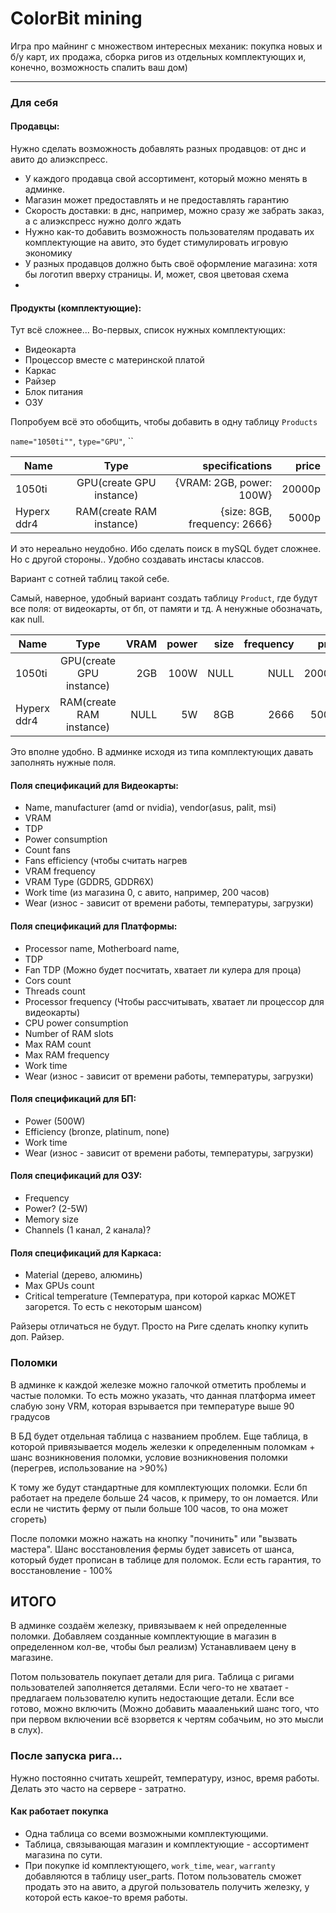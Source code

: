 # ColorBit mining

Игра про майнинг с множеством интересных механик: покупка новых и б/у карт, их продажа, сборка ригов из отдельных комплектующих и, конечно, возможность спалить ваш дом)

----
### Для себя
#### Продавцы:
Нужно сделать возможность добавлять разных продавцов: от днс и авито до алиэкспресс.
- У каждого продавца свой ассортимент, который можно менять в админке.
- Магазин может предоставлять и не предоставлять гарантию
- Скорость доставки: в днс, например, можно сразу же забрать заказ, а с алиэкспресс нужно долго ждать
- Нужно как-то добавить возможность пользователям продавать их комплектующие на авито, это будет стимулировать игровую экономику
- У разных продавцов должно быть своё оформление магазина: хотя бы логотип вверху страницы. И, может, своя цветовая схема
- 

#### Продукты (комплектующие):
Тут всё сложнее...
Во-первых, список нужных комплектующих:
- Видеокарта
- Процессор вместе с материнской платой
- Каркас
- Райзер
- Блок питания
- ОЗУ

Попробуем всё это обобщить, чтобы добавить в одну таблицу `Products`

`name="1050ti""`, `type="GPU"`, ``

| Name          | Type                        | specifications               | price  |
| ------------- |:---------------------------:| ----------------------------:| ------:|
| 1050ti        | GPU(create GPU instance)    | {VRAM: 2GB, power: 100W}     | 20000р |
| Hyperx ddr4   | RAM(create RAM instance)    | {size: 8GB, frequency: 2666} | 5000р  |

И это нереально неудобно. Ибо сделать поиск в mySQL будет сложнее. Но с другой стороны.. Удобно создавать инстасы классов.

Вариант с сотней таблиц такой себе.

Самый, наверное, удобный вариант создать таблицу `Product`, где будут все поля: от видеокарты, от бп, от памяти и тд.
А ненужные обозначать, как null.

| Name          | Type                        | VRAM | power | size | frequency | price  |
| ------------- |:---------------------------:| ----:| -----:| ----:| ---------:| ------:|
| 1050ti        | GPU(create GPU instance)    | 2GB  | 100W  | NULL | NULL      | 20000р |
| Hyperx ddr4   | RAM(create RAM instance)    | NULL | 5W    | 8GB  | 2666      | 5000р  |

Это вполне удобно. В админке исходя из типа комплектующих давать заполнять нужные поля.

#### Поля спецификаций для Видеокарты:
- Name, manufacturer (amd or nvidia), vendor(asus, palit, msi)
- VRAM
- TDP
- Power consumption
- Count fans
- Fans efficiency (чтобы считать нагрев
- VRAM frequency
- VRAM Type (GDDR5, GDDR6X)
- Work time (из магазина 0, с авито, например, 200 часов)
- Wear (износ - зависит от времени работы, температуры, загрузки)

#### Поля спецификаций для Платформы:
- Processor name, Motherboard name,
- TDP
- Fan TDP (Можно будет посчитать, хватает ли кулера для проца)
- Cors count
- Threads count
- Processor frequency (Чтобы рассчитывать, хватает ли процессор для видеокарты)
- CPU power consumption
- Number of RAM slots
- Max RAM count
- Max RAM frequency
- Work time
- Wear (износ - зависит от времени работы, температуры, загрузки)

#### Поля спецификаций для БП:
- Power (500W)
- Efficiency (bronze, platinum, none)
- Work time
- Wear (износ - зависит от времени работы, температуры, загрузки)

#### Поля спецификаций для ОЗУ:
- Frequency
- Power? (2-5W)
- Memory size
- Channels (1 канал, 2 канала)?

#### Поля спецификаций для Каркаса:
- Material (дерево, алюминь)
- Max GPUs count
- Critical temperature (Температура, при которой каркас МОЖЕТ загорется. То есть с некоторым шансом)

Райзеры отличаться не будут. Просто на Риге сделать кнопку купить доп. Райзер.

### Поломки
В админке к каждой железке можно галочкой отметить проблемы и частые поломки.
То есть можно указать, что данная платформа имеет слабую зону VRM, которая взрывается при температуре выше 90 градусов

В БД будет отдельная таблица с названием проблем. Еще таблица, в которой привязывается модель железки к определенным поломкам + шанс возникновения поломки, условие возникновения поломки (перегрев, использование на >90%)

К тому же будут стандартные для комплектующих поломки.
Если бп работает на пределе больше 24 часов, к примеру, то он ломается.
Или если не чистить ферму от пыли больше 100 часов, то она может сгореть)

После поломки можно нажать на кнопку "починить" или "вызвать мастера". Шанс восстановления фермы будет зависеть от шанса, который будет прописан в таблице для поломок.
Если есть гарантия, то восстановление - 100%

## ИТОГО

В админке создаём железку, привязываем к ней определенные поломки.
Добавляем созданные комплектующие в магазин в определенном кол-ве, чтобы был реализм)
Устанавливаем цену в магазине.

Потом пользователь покупает детали для рига. Таблица с ригами пользователей заполняется деталями.
Если чего-то не хватает - предлагаем пользователю купить недостающие детали.
Если все готово, можно включить (Можно добавить маааленький шанс того, что при первом включении всё взорвется к чертям собачьим, но это мысли в слух).

### После запуска рига...
Нужно постоянно считать хешрейт, температуру, износ, время работы.
Делать это часто на сервере - затратно.


#### Как работает покупка
- Одна таблица со всеми возможными комплектующими.
- Таблица, связывающая магазин и комплектующие - ассортимент магазина по сути.
- При покупке id комплектующего, `work_time`, `wear`, `warranty` добавляются в таблицу user_parts.
Потом пользователь сможет продать это на авито, а другой пользователь получить железку, у которой есть какое-то время работы.




